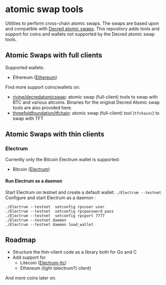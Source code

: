 # atomic swap tools

Utilities to perform cross-chain atomic swaps.
The swaps are based upon and compatible with [Decred atomic swaps](https://github.com/decred/atomicswap).
This repository adds tools and support for coins and wallets not supported by the Decred atomic swap tools.

## Atomic Swaps with full clients

Supported wallets:

* Ethereum ([Ethereum](https://ethereum.org/))

Find more support coins/wallets on:

 + [rivine/decredatomicswap](https://github.com/rivine/decredatomicswap): atomic swap (full-client) tools to swap with BTC and various altcoins. Binaries for the original Decred Atomic swap tools are also provided here.
 + [threefoldfoundation/tfchain](https://github.com/threefoldfoundation/tfchain): atomic swap (full-client) tool (`tfchainc`) to swap with TFT

## Atomic Swaps with thin clients

### Electrum

Currently only the Bitcoin Electrum wallet is supported:

* Bitcoin ([Electrum](https://electrum.org/))



#### Run Electrum as a daemon
Start Electrum on testnet and create a default wallet: 
`./Electrum --testnet`
Configure and start Electrum as a daemon :
```
./Electrum --testnet  setconfig rpcuser user
./Electrum --testnet  setconfig rpcpassword pass
./Electrum --testnet  setconfig rpcport 7777
./Electrum --testnet daemon
./Electrum --testnet daemon load_wallet
```

## Roadmap

- Structure the thin-client code as a library both for Go and C
- Add support for 
  - Litecoin ([Electrum-ltc](https://electrum-ltc.org))
  - Ethereum (light (electrum?) client)

And more coins later on.


